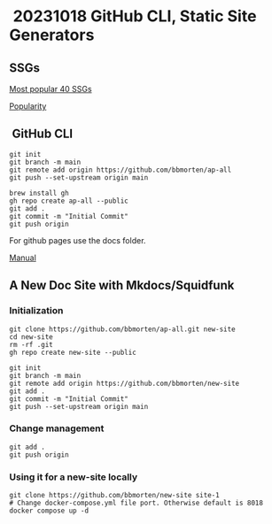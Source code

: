 #  20231018 GitHub CLI, Static Site Generators

## SSGs

[Most popular 40 SSGs](https://github.com/epogrebnyak/ssg-dataset/blob/main/README.md)

[Popularity](https://ssg-dataset.streamlit.app)

##  GitHub CLI

```shell
git init
git branch -m main
git remote add origin https://github.com/bbmorten/ap-all
git push --set-upstream origin main

brew install gh
gh repo create ap-all --public
git add .
git commit -m "Initial Commit"
git push origin

```

For github pages use the docs folder.

[Manual](https://cli.github.com/manual/gh_repo_create)

## A New Doc Site with Mkdocs/Squidfunk

### Initialization

```shell
git clone https://github.com/bbmorten/ap-all.git new-site
cd new-site
rm -rf .git
gh repo create new-site --public

git init
git branch -m main
git remote add origin https://github.com/bbmorten/new-site
git add .
git commit -m "Initial Commit"
git push --set-upstream origin main
```

### Change management

```shell
git add .
git push origin
```

### Using it for a new-site locally

```shell
git clone https://github.com/bbmorten/new-site site-1
# Change docker-compose.yml file port. Otherwise default is 8018
docker compose up -d 
```
